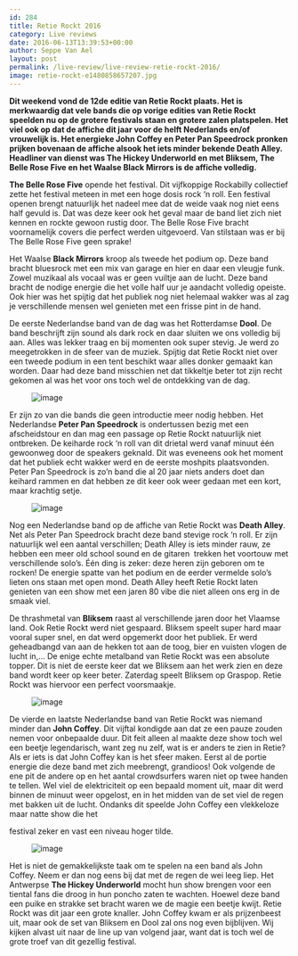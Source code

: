 ```yaml
---
id: 284
title: Retie Rockt 2016
category: Live reviews
date: 2016-06-13T13:39:53+00:00
author: Seppe Van Ael
layout: post
permalink: /live-review/live-review-retie-rockt-2016/
image: retie-rockt-e1480858657207.jpg
---
```

**Dit weekend vond de 12de editie van Retie Rockt plaats. Het is merkwaardig dat vele bands die op vorige edities van Retie Rockt speelden nu op de grotere festivals staan en grotere zalen platspelen. Het viel ook op dat de affiche dit jaar voor de helft Nederlands en/of vrouwelijk is. Het energieke John Coffey en Peter Pan Speedrock pronken prijken bovenaan de affiche alsook het iets minder bekende Death Alley. Headliner van dienst was The Hickey Underworld en met Bliksem, The Belle Rose Five en het Waalse Black Mirrors is de affiche volledig.**

**The Belle Rose Five** opende het festival. Dit vijfkoppige Rockabilly collectief zette het festival meteen in met een hoge dosis rock ‘n roll. Een festival openen brengt natuurlijk het nadeel mee dat de weide vaak nog niet eens half gevuld is. Dat was deze keer ook het geval maar de band liet zich niet kennen en rockte gewoon rustig door. The Belle Rose Five bracht voornamelijk covers die perfect werden uitgevoerd. Van stilstaan was er bij The Belle Rose Five geen sprake!

Het Waalse **Black Mirrors** kroop als tweede het podium op. Deze band bracht bluesrock met een mix van garage en hier en daar een vleugje funk. Zowel muzikaal als vocaal was er geen vuiltje aan de lucht. Deze band bracht de nodige energie die het volle half uur je aandacht volledig opeiste. Ook hier was het spijtig dat het publiek nog niet helemaal wakker was al zag je verschillende mensen wel genieten met een frisse pint in de hand.

De eerste Nederlandse band van de dag was het Rotterdamse **Dool**. De band beschrijft zijn sound als dark rock en daar sluiten we ons volledig bij aan. Alles was lekker traag en bij momenten ook super stevig. Je werd zo meegetrokken in de sfeer van de muziek. Spijtig dat Retie Rockt niet over een tweede podium in een tent beschikt waar alles donker gemaakt kan worden. Daar had deze band misschien net dat tikkeltje beter tot zijn recht gekomen al was het voor ons toch wel de ontdekking van de dag.<figure class="tmblr-full">

![image](https://67.media.tumblr.com/e1bd1051543affa629849faea5fbd3e4/tumblr_inline_o8nvlbVva21uncqs0_540.jpg)</figure> 

Er zijn zo van die bands die geen introductie meer nodig hebben. Het Nederlandse **Peter Pan Speedrock** is ondertussen bezig met een afscheidstour en dan mag een passage op Retie Rockt natuurlijk niet ontbreken. De keiharde rock ‘n roll van dit drietal werd vanaf minuut één gewoonweg door de speakers geknald. Dit was eveneens ook het moment dat het publiek echt wakker werd en de eerste moshpits plaatsvonden. Peter Pan Speedrock is zo’n band die al 20 jaar niets anders doet dan keihard rammen en dat hebben ze dit keer ook weer gedaan met een kort, maar krachtig setje.<figure class="tmblr-full">

![image](https://67.media.tumblr.com/5febc67b95906111ff5fa1edfe4fd6fb/tumblr_inline_o8nxcgx6pb1uncqs0_540.jpg)</figure> 

Nog een Nederlandse band op de affiche van Retie Rockt was **Death Alley**. Net als Peter Pan Speedrock bracht deze band stevige rock ‘n roll. Er zijn natuurlijk wel een aantal verschillen; Death Alley is iets minder rauw, ze hebben een meer old school sound en de gitaren  trekken het voortouw met verschillende solo’s. Één ding is zeker: deze heren zijn geboren om te rocken! De energie spatte van het podium en de eerder vermelde solo’s lieten ons staan met open mond. Death Alley heeft Retie Rockt laten genieten van een show met een jaren 80 vibe die niet alleen ons erg in de smaak viel.

De thrashmetal van **Bliksem** raast al verschillende jaren door het Vlaamse land. Ook Retie Rockt werd niet gespaard. Bliksem speelt super hard maar vooral super snel, en dat werd opgemerkt door het publiek. Er werd geheadbangd van aan de hekken tot aan de toog, bier en vuisten vlogen de lucht in,… De enige echte metalband van Retie Rockt was een absolute topper. Dit is niet de eerste keer dat we Bliksem aan het werk zien en deze band wordt keer op keer beter. Zaterdag speelt Bliksem op Graspop. Retie Rockt was hiervoor een perfect voorsmaakje.<figure class="tmblr-full">

![image](https://66.media.tumblr.com/e9f89ff1afe76784dd393a468b6dc606/tumblr_inline_o8nxro3ZWh1uncqs0_540.jpg)</figure> 

De vierde en laatste Nederlandse band van Retie Rockt was niemand minder dan **John Coffey**. Dit vijftal kondigde aan dat ze een pauze zouden nemen voor onbepaalde duur. Dit feit alleen al maakte deze show toch wel een beetje legendarisch, want zeg nu zelf, wat is er anders te zien in Retie? Als er iets is dat John Coffey kan is het sfeer maken. Eerst al de portie energie die deze band met zich meebrengt, grandioos! Ook volgende de ene pit de andere op en het aantal crowdsurfers waren niet op twee handen te tellen. Wel viel de elektriciteit op een bepaald moment uit, maar dit werd binnen de minuut weer opgelost, en in het midden van de set viel de regen met bakken uit de lucht. Ondanks dit speelde John Coffey een vlekkeloze maar natte show die het
  
festival zeker en vast een niveau hoger tilde.<figure class="tmblr-full">

![image](https://67.media.tumblr.com/46d107a840047db90c0eb46b69078e7f/tumblr_inline_o8o8ysh1CP1uncqs0_540.jpg)</figure> 

Het is niet de gemakkelijkste taak om te spelen na een band als John Coffey. Neem er dan nog eens bij dat met de regen de wei leeg liep. Het Antwerpse **The Hickey Underworld** mocht hun show brengen voor een tiental fans die droog in hun poncho zaten te wachten. Hoewel deze band een puike en strakke set bracht waren we de magie een beetje kwijt. Retie Rockt was dit jaar een grote knaller. John Coffey kwam er als prijzenbeest uit, maar ook de set van Bliksem en Dool zal ons nog even bijblijven. Wij kijken alvast uit naar de line up van volgend jaar, want dat is toch wel de grote troef van dit gezellig festival.